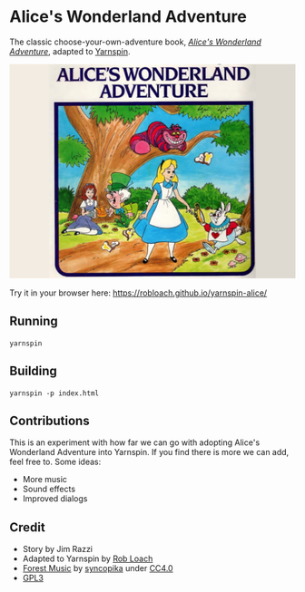 # Alice's Wonderland Adventure

The classic choose-your-own-adventure book, [*Alice's Wonderland Adventure*](https://videbouteilleprimaryschool.weebly.com/uploads/2/5/0/8/25089718/alices_wonderland_adventure.pdf), adapted to [Yarnspin](https://github.com/mattiasgustavsson/yarnspin).

![Alice's Wonderland Adventure](images/title.png)

Try it in your browser here:
https://robloach.github.io/yarnspin-alice/

## Running

```
yarnspin
```

## Building

```
yarnspin -p index.html
```

## Contributions

This is an experiment with how far we can go with adopting Alice's Wonderland Adventure into Yarnspin. If you find there is more we can add, feel free to. Some ideas:

- More music
- Sound effects
- Improved dialogs

## Credit

- Story by Jim Razzi
- Adapted to Yarnspin by [Rob Loach](https://robloach.net)
- [Forest Music](https://opengameart.org/content/forest) by [syncopika](https://opengameart.org/users/syncopika) under [CC4.0](https://creativecommons.org/licenses/by/4.0/deed.en)
- [GPL3](LICENSE.txt)
